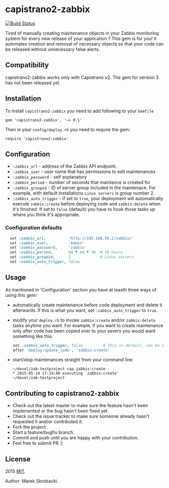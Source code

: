 # capistrano2-zabbix

[![Build Status](https://travis-ci.org/skrobul/capistrano2-zabbix.svg?branch=master)](https://travis-ci.org/skrobul/capistrano2-zabbix)

Tired of manually creating maintenance objects in your Zabbix monitoring
system for every new release of your application ? This gem is for you! It
automates creation and removal of necessary objects so that your code can be
released without unnecessary false alerts.


## Compatibility
capistrano2-zabbix works only with Capistrano v2. The gem for version 3 has
not been released yet.

## Installation
To install `capistrano2-zabbix` you need to add following to your `Gemfile`

`gem 'capistrano2-zabbix', '~> 0.1'`

Then in your `config/deploy.rb` you need to require the gem:

`require 'capistrano2-zabbix'`


## Configuration

* `:zabbix_url` - address of the Zabbix API endpoint.
* `:zabbix_user` - user name that has permissions to edit maintenances
* `:zabbix_password` - self explanatory
* `:zabbix_period` - number of seconds that maintance is created for
* `:zabbix_groupid` - ID of server group included in the maintenace. For
    example, with default installations `Linux servers` is group number 2.
* `:zabbix_auto_trigger` - if set to `true`, your deployment will
    automatically execute `zabbix:create` before deploying code and
    `zabbix:delete` when it's finished. If set to `false` (default) you have
    to hook those tasks up where you think it's appropriate.

### Configuration defaults
```ruby
  set :zabbix_url,          'http://192.168.56.2/zabbix/'
  set :zabbix_user,         'Admin'
  set :zabbix_password,     'zabbix'
  set :zabbix_period,       60 * 60 * 10  # 10 hours
  set :zabbix_groupid,      2             # Linux servers
  set :zabbix_auto_trigger, false
```

## Usage
As mentioned in 'Configuration' section you have at leasth three ways of using this
gem:
* automatically create maintenance before code deployment and delete it
    afterwards. If this is what you want, set `:zabbix_auto_trigger` to
    `true`.
* modify your `deploy.rb` to invoke `zabbix:create` and/or `zabbix:delete`
    tasks anytime you want. For example, if you want to create maintenance
    only after code has been copied over to your severs you would want
    something like this:

    ```ruby
    set :zabbix_auto_trigger, false         # This is default, can be skipped.
    after 'deploy:update_code', 'zabbix:create'
    ```

* start/stop maintenances straight from your command line:
    ```
    ~/devel/zab-testproject cap zabbix:create
    * 2015-05-14 17:19:40 executing `zabbix:create'
    ~/devel/zab-testproject`
    ```


## Contributing to capistrano2-zabbix

* Check out the latest master to make sure the feature hasn't been implemented or the bug hasn't been fixed yet.
* Check out the issue tracker to make sure someone already hasn't requested it and/or contributed it.
* Fork the project.
* Start a feature/bugfix branch.
* Commit and push until you are happy with your contribution.
* Feel free to submit PR :)

## License
2015 [MIT](https://tldrlegal.com/license/mit-license).

Author: Marek Skrobacki.
